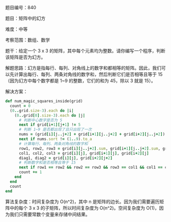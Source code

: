 题目编号：840

题目：矩阵中的幻方

难度：中等

考察范围：数组、数学

题干：给定一个 3 x 3 的矩阵，其中每个元素均为整数。请你编写一个程序，判断该矩阵是否为幻方。

解题思路：幻方是指每行、每列、对角线上的数字和都相等的矩阵。因此，我们可以先计算出每行、每列、两条对角线的数字和，然后判断它们是否相等且等于 15（因为幻方中每个数字都是 1~9 的整数，它们的和为 45，除以 3 就是 15）。

解决方案：

```ruby
def num_magic_squares_inside(grid)
  count = 0
  (0..grid.size-3).each do |i|
    (0..grid[0].size-3).each do |j|
      # 判断中心数字是否为 5
      next if grid[i+1][j+1] != 5
      # 判断 1~9 是否都出现了且只出现了一次
      nums = (grid[i][j..j+2] + grid[i+1][j..j+2] + grid[i+2][j..j+2]).flatten
      next if nums.sort != (1..9).to_a
      # 计算每行、每列、两条对角线的数字和
      row1, row2, row3 = grid[i][j..j+2].sum, grid[i+1][j..j+2].sum, grid[i+2][j..j+2].sum
      col1, col2, col3 = grid[i][j], grid[i+1][j], grid[i+2][j]
      diag1, diag2 = grid[i][j], grid[i+2][j+2]
      # 判断数字和是否相等且等于 15
      next if row1 == row2 && row2 == row3 && row3 == col1 && col1 == col2 && col2 == col3 && col3 == diag1 && diag1 == diag2 && row1 == col1 && col1 == diag1 && row1 == 15
      count += 1
    end
  end
  count
end
```

算法复杂度：时间复杂度为 O(n^2)，其中 n 是矩阵的边长。因为我们需要遍历矩阵中的每个 3 x 3 的子矩阵，所以时间复杂度为 O(n^2)。空间复杂度为 O(1)，因为我们只需要常数个变量来存储中间结果。